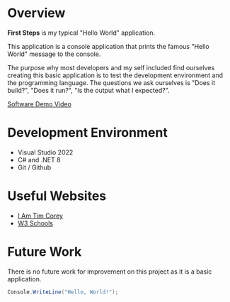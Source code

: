 # Overview

**First Steps** is my typical "Hello World" application.

This application is a console application that prints the famous "Hello World" message to the console.

The purpose why most developers and my self included find ourselves creating this basic application is to test the development environment and the programming language.
The questions we ask ourselves is "Does it build?", "Does it run?", "Is the output what I expected?".


[Software Demo Video](https://youtu.be/Dnn1EasYY5E )

# Development Environment

* Visual Studio 2022
* C# and .NET 8
* Git / Github

# Useful Websites

- [I Am Tim Corey](https://www.youtube.com/user/IAmTimCorey)
- [W3 Schools](https://www.w3schools.com/cs/index.php)

# Future Work

There is no future work for improvement on this project as it is a basic application.

```csharp
Console.WriteLine("Hello, World!");
```